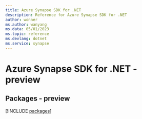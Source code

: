 ```yaml
---
title: Azure Synapse SDK for .NET
description: Reference for Azure Synapse SDK for .NET
author: wonner
ms.author: wanyang
ms.data: 05/01/2023
ms.topic: reference
ms.devlang: dotnet
ms.service: synapse
---
```

# Azure Synapse SDK for .NET - preview
## Packages - preview
[!INCLUDE [packages](synapse-index.md)]